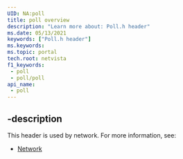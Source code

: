 ```yaml
---
UID: NA:poll
title: poll overview
description: "Learn more about: Poll.h header"
ms.date: 05/13/2021
keywords: ["Poll.h header"]
ms.keywords: 
ms.topic: portal
tech.root: netvista
f1_keywords:
 - poll
 - poll/poll
api_name:
 - poll
---
```



## -description

This header is used by network. For more information, see:

- [Network](../_netvista/index.md)

